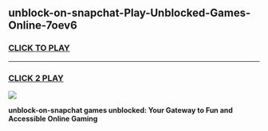 
## unblock-on-snapchat-Play-Unblocked-Games-Online-7oev6
<h3>
<a href="https://premium76.site?title=unblock-on-snapchat&ref=25A">CLICK TO PLAY</a></h3>
<hr>

<h3>
<a href="https://premium76.site?title=unblock-on-snapchat&ref=25A">CLICK 2 PLAY</a>
  
</h3>

<a href="https://premium76.site?title=unblock-on-snapchat&ref=25A"><img src="https://clearcache.store/games.png"></a>


**unblock-on-snapchat games unblocked: Your Gateway to Fun and Accessible Online Gaming**
